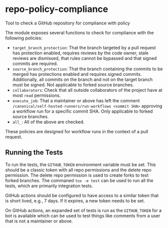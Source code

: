 # repo-policy-compliance
Tool to check a GitHub repository for compliance with policy

The module exposes several functions to check for compliance with the following
policies:

* `target_branch_protection`: That the branch targeted by a pull request has
  protection enabled, requires reviews by the code owner, stale reviews are
  dismissed, that rules cannot be bypassed and that signed commits are
  required.
* `source_branch_protection`: That the branch containing the commits to be
  merged has protections enabled and requires signed commits. Additionally, all
  commits on the branch and not on the target branch must be signed. Not
  applicable to forked source branches.
* `collaborators`: Check that all outside collaborators of the project have at
  most `read` permissions.
* `execute_job`: That a maintainer or above has left the comment
  `/canonical/self-hosted-runners/run-workflows <sommit SHA>` approving a
  workflow run for a specific commit SHA. Only applicable to forked source
  branches.
* `all_`: All of the above are checked.

These policies are designed for workflow runs in the context of a pull request.

## Running the Tests

To run the tests, the `GITHUB_TOKEN` environment variable must be set. This
should be a classic token with all repo permissions and the delete repo
permission. The delete repo permission is used to create forks to test forked
branches. The commaned `tox -e test` can be used to run all the tests, which are
primarily integration tests.

GitHub actions should be configured to have access to a similar token that is
short lived, e.g., 7 days. If it expires, a new token needs to be set.

On GitHub actions, an expanded set of tests is run as the `GITHUB_TOKEN` for a
bot is available which can be used to test things like comments from a user that
is not a maintainer or above.
